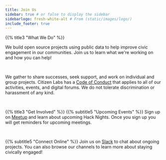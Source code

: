 ```yaml
---
title: Join Us
sidebar: true # or false to display the sidebar
sidebarlogo: fresh-white-alt # From (static/images/logo/)
include_footer: true
---
```


{{% title3 "What We Do" %}}

We build open source projects using public data to help improve civic engagement in our communities. Join us to learn what we're working on and how you can help!

<br>

We gather to share successes, seek support, and work on individual and group projects. Citizen Labs has a [Code of Conduct](/about/conduct/) that applies to all of our activities, events, and digital forums. We do not tolerate discrimination or harassment of any kind.

<br>

{{% title3 "Get Involved" %}}
{{% subtitle5 "Upcoming Events" %}}
Sign up on [Meetup](https://www.meetup.com/citizenlabs/) and learn about upcoming Hack Nights. Once you sign up you will get reminders for upcoming meetings.

<br>

{{% subtitle5 "Connect Online" %}}
Join us on [Slack](https://join.slack.com/t/citizenlabs/shared_invite/enQtNTQ0Mjk1NjQ3NjcxLTI0YTRhOWYzZGY4MTBjMWU0NzU0MGY1OTU3Y2YwYTkxZGI2ZTVhMjQwYWEwMWI4NGUwYjI3OTE3Y2NlNTdhNzU) to chat about ongoing projects. You can also browse our channels to learn more about staying civically engaged!

<!-- TODO: enable when hack nights resume

<br>

{{% title3 "Hack Nights" %}}
{{% subtitle5 "Code + Pizza" %}}
1st Tuesday of every Monthly
<br>
<small>*unless on a Holiday</small>
<br>
**6:00 pm** Socialize and Food
<br>
**6:15 pm** Welcome, Introductions, and Announcements
<br>
**6:30 - 9:00 pm** Work on Projects. It is best to bring a computer.

-->
